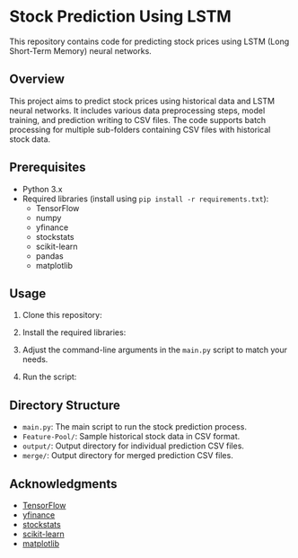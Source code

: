 # Stock Prediction Using LSTM

This repository contains code for predicting stock prices using LSTM (Long Short-Term Memory) neural networks.

## Overview

This project aims to predict stock prices using historical data and LSTM neural networks. It includes various data preprocessing steps, model training, and prediction writing to CSV files. The code supports batch processing for multiple sub-folders containing CSV files with historical stock data.

## Prerequisites

- Python 3.x
- Required libraries (install using `pip install -r requirements.txt`):
  - TensorFlow
  - numpy
  - yfinance
  - stockstats
  - scikit-learn
  - pandas
  - matplotlib

## Usage

1. Clone this repository:

2. Install the required libraries:


3. Adjust the command-line arguments in the `main.py` script to match your needs.

4. Run the script:


## Directory Structure

- `main.py`: The main script to run the stock prediction process.
- `Feature-Pool/`: Sample historical stock data in CSV format.
- `output/`: Output directory for individual prediction CSV files.
- `merge/`: Output directory for merged prediction CSV files.


## Acknowledgments

- [TensorFlow](https://www.tensorflow.org/)
- [yfinance](https://github.com/ranaroussi/yfinance)
- [stockstats](https://pypi.org/project/stockstats/)
- [scikit-learn](https://scikit-learn.org/stable/)
- [matplotlib](https://matplotlib.org/)


